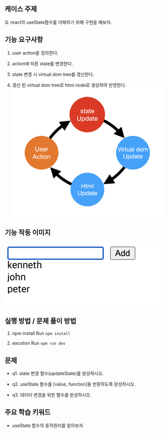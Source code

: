 ## 케이스 주제

Q. react의 useState함수를 이해하기 위해 구현을 해보자.


## 기능 요구사항

1. user action을 정의한다.


2. action에 따른 state를 변경한다.


3. state 변경 시 virtual dom tree를 갱신한다.


4. 갱신 된 virtual dom tree로 html node로 생성하여 반영한다.
![요구사항](./src/solution/presenter/assets/react-usestate-example.png)



## 기능 작동 이미지
![example_image](./src/solution/presenter/assets/example.png)


## 실행 방법 / 문제 풀이 방법
1. npm install
Run `npm install`

2. excution
Run `npm run dev`


## 문제
- q1. state 변경 함수(updateState)를 완성하시오.

- q2. useState 함수를 [value, function]을 반환하도록 완성하시오.

- q3. 데이터 변경을 위한 함수를 완성하시오.


## 주요 학습 키워드
- useState 함수의 동작원리를 알아보자
